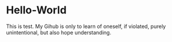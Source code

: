 # Hello-World
This is test.
My Gihub is only to learn of oneself, if violated, purely unintentional, but also hope understanding.
